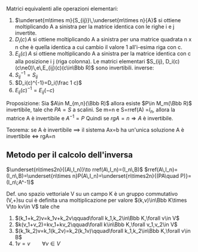 Matrici equivalenti alle operazioni elementari:
1. $\underset{m\times m}{S_{ij}}\,\underset{m\times n}{A}$  si ottiene moltiplicando A a sinistra per la matrice identica con le righe i  e j invertite.
2. $D_i(c)\,A$ si ottiene moltiplicando A a sinistra per una matrice quadrata n x n che è quella identica a cui cambio il valore 1 all'i-esima riga con c. 
3. $E_{ij}(c)\,A$ si ottiene moltiplicando A a sinistra per la matrice identica con c alla posizione i j (riga colonna).
Le matrici elementari $S_{ij}, D_i(c)(c\ne0)\,e\,E_{ij}(c)(c\in\Bbb R)$ sono invertibili.
inverse:
1. $S_{ij}^{-1}=S_{ij}$
2. $D_i(c)^{-1}=D_i(\frac 1 c)$
3. $E_{ij}(c)^{-1}=E_{ij}(-c)$

Proposizione: 
Sia $A\in M_{m,n}(\Bbb R)$ allora esiste $P\in M_m(\Bbb R)$ invertibile, tale che $PA=S$ a scalini.
Se m=n e S=rref(A) =$I_n$, allora la  matrice A è invertibile e $A^{-1}=P$
Quindi se $rgA=n\Rightarrow A$  è invertibile.

Teorema: se A è invertibile $\implies$ il sistema Ax=b ha un'unica soluzione
A è invertibile $\iff$ rgA=n

## Metodo per il calcolo dell'inversa
$\underset{n\times2n}{(A\,I_n)}\to rref(A\,I_n)=(I_n\,B)$
$rref(A\,I_n)=(I_n\,B)=\underset{n\times n}P(A\,I_n)=\underset{n\times2n}{(PA\quad P)}=(I_n\;A^-1)$

Def. uno spazio vettoriale V su un campo K è un gruppo commutativo (V,+)su cui è definita una moltiplicazione per valore $(k,v)\in\Bbb K\times V\to kv\in V$ tale che 
1. $(k_1+k_2)v=k_1v+k_2v\qquad\forall k_1,k_2\in\Bbb K,\forall v\in V$
2. $k(v_1+v_2)=kv_1+kv_2\qquad\forall k\in\Bbb K,\forall v_1,v_2\in V$
3. $(k_1k_2)v=k_1(k_2v)=k_2(k_1v)\qquad\forall k_1,k_2\in\Bbb K,\forall v\in B$
4. $1v=v\qquad\forall v\in V$
